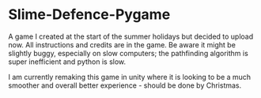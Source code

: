 # Slime-Defence-Pygame
 
A game I created at the start of the summer holidays but decided to upload now.
All instructions and credits are in the game.
Be aware it might be slightly buggy, especially on slow computers; the pathfinding algorithm is super inefficient and python is slow.

I am currently remaking this game in unity where it is looking to be a much smoother and overall better experience - should be done by Christmas.
